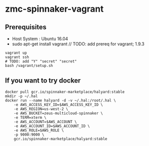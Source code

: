 # zmc-spinnaker-vagrant

## Prerequisites
* Host System : Ubuntu 16.04
* sudo apt-get install vagrant // TODO: add prereq for vagrant; 1.9.3


```
vagrant up
vagrant ssh 
# TODO: add "Y" "secret" "secret"
bash /vagrant/setup.sh
```

## If you want to try docker 
```
docker pull gcr.io/spinnaker-marketplace/halyard:stable
mkdir -p ~/.hal
docker run --name halyard -d -v ~/.hal:/root/.hal \
    -e AWS_ACCESS_KEY_ID=$AWS_ACCESS_KEY_ID \
    -e AWS_REGION=us-west-2 \
    -e AWS_BUCKET=zeus-multicloud-spinnaker \
    -e TERM=xterm \
    -e AWS_ACCOUNT=$AWS_ACCOUNT \
    -e AWS_ACCOUNT_ID=$AWS_ACCOUNT_ID \
    -e AWS_ROLE=$AWS_ROLE \
    -p 9000:9000 \
    gcr.io/spinnaker-marketplace/halyard:stable
```
